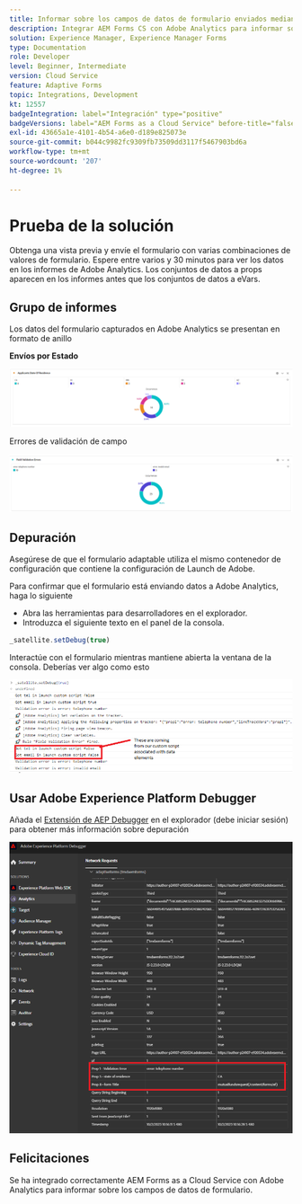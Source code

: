 ```yaml
---
title: Informar sobre los campos de datos de formulario enviados mediante Adobe Analytics
description: Integrar AEM Forms CS con Adobe Analytics para informar sobre campos de datos de formulario
solution: Experience Manager, Experience Manager Forms
type: Documentation
role: Developer
level: Beginner, Intermediate
version: Cloud Service
feature: Adaptive Forms
topic: Integrations, Development
kt: 12557
badgeIntegration: label="Integración" type="positive"
badgeVersions: label="AEM Forms as a Cloud Service" before-title="false"
exl-id: 43665a1e-4101-4b54-a6e0-d189e825073e
source-git-commit: b044c9982fc9309fb73509dd3117f5467903bd6a
workflow-type: tm+mt
source-wordcount: '207'
ht-degree: 1%

---
```


# Prueba de la solución

Obtenga una vista previa y envíe el formulario con varias combinaciones de valores de formulario. Espere entre varios y 30 minutos para ver los datos en los informes de Adobe Analytics. Los conjuntos de datos a props aparecen en los informes antes que los conjuntos de datos a eVars.

## Grupo de informes

Los datos del formulario capturados en Adobe Analytics se presentan en formato de anillo

**Envíos por Estado**

![aplicantsbystate](assets/donut.png)

Errores de validación de campo

![field-validation-error](assets/donut-field-validation.png)

## Depuración

Asegúrese de que el formulario adaptable utiliza el mismo contenedor de configuración que contiene la configuración de Launch de Adobe.

Para confirmar que el formulario está enviando datos a Adobe Analytics, haga lo siguiente

* Abra las herramientas para desarrolladores en el explorador.
* Introduzca el siguiente texto en el panel de la consola.

```javascript
_satellite.setDebug(true)
```

Interactúe con el formulario mientras mantiene abierta la ventana de la consola. Deberías ver algo como esto

![console-debug](assets/debug.png)

## Usar Adobe Experience Platform Debugger

Añada el [Extensión de AEP Debugger](https://experienceleague.adobe.com/docs/experience-platform/debugger/home.html) en el explorador (debe iniciar sesión) para obtener más información sobre depuración

![platform-debugger](assets/platform-debugger.png)

## Felicitaciones

Se ha integrado correctamente AEM Forms as a Cloud Service con Adobe Analytics para informar sobre los campos de datos de formulario.